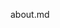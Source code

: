 about.md

<!-- - [:simple-qq: &nbsp;__QQ__ : 1317262104](https://qm.qq.com/q/L8Psq6fh){ target="_blank" }:material-content-copy:{.copy-button data-clipboard-text="1317262104" title="复制"} -->
<!-- - [:simple-github: &nbsp;__GitHub__ : Easton](https://github.com/isEastonLee){ target="_blank" } -->
<!-- - [:simple-wechat: &nbsp;__WeChat__ : sudo-apt](./images/about/微信二维码.png){ target="_blank" } -->
<!-- - [:simple-telegram: &nbsp;__Telegram__](https://t.me/){ target="_blank} -->
<!-- - [:simple-instagram: &nbsp;__Instagram__](https://www.instagram.com/){ target="_blank" } -->
<!-- - [:simple-tiktok: &nbsp;__抖音__ ](https://www.douyin.com){ target="_blank" }
- [:fontawesome-brands-bilibili: &nbsp;__Bilibili__](https://space.bilibili.com){ target="_blank" }
- [:simple-youtube: &nbsp;__YouTube__](https://www.youtube.com){ target="_blank" } -->